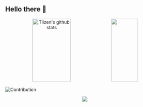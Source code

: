## Hello there 👋

<div align="center">
 <img width="49%" height="200em" src="https://github-readme-stats.vercel.app/api?username=Tilzen&show_icons=true&count_private=true&hide=contribs&hide_border=true&title_color=00bfbf&icon_color=00bfbf&text_color=c9d1d9&bg_color=0d1117" alt="Tilzen's github stats" /> 
  <img width="41%" height="200em" src="https://github-readme-stats.vercel.app/api/top-langs/?username=Tilzen&layout=compact&https://github-readme-stats.vercel.app/api/top-langs/?username=Tilzen&hide_border=true&exclude_repo=cpf-status-api,blackcodebrasil.github.io&hide_border=true&title_color=00bfbf&text_color=00bfbf&bg_color=0d1117&langs_count=15" />
</div>


![Contribution](https://activity-graph.herokuapp.com/graph?username=Tilzen&theme=gotham&hide_border=true&area=true)

<p align="center">
  <img src="https://github-profile-trophy.vercel.app/?username=Tilzen&theme=dracula&row=2&no-bg=true&column=3&margin-w=15&margin-h=15" />
</p>

<!--START_SECTION:waka-->
<!--END_SECTION:waka-->
